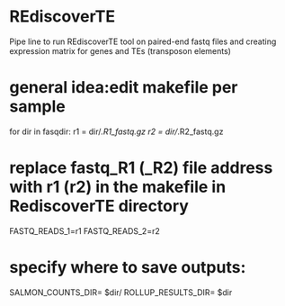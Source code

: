 # REdiscoverTE
Pipe line to run REdiscoverTE tool on paired-end fastq files and creating expression matrix for genes and TEs (transposon elements)

# general idea:edit makefile per sample

for dir in fasqdir:
r1 = dir/*.R1_fastq.gz
r2 = dir/*.R2_fastq.gz
# replace fastq_R1 (_R2) file address with r1 (r2) in the makefile in RediscoverTE directory
FASTQ_READS_1=r1
FASTQ_READS_2=r2
# specify where to save outputs:
SALMON_COUNTS_DIR= $dir/
ROLLUP_RESULTS_DIR= $dir
